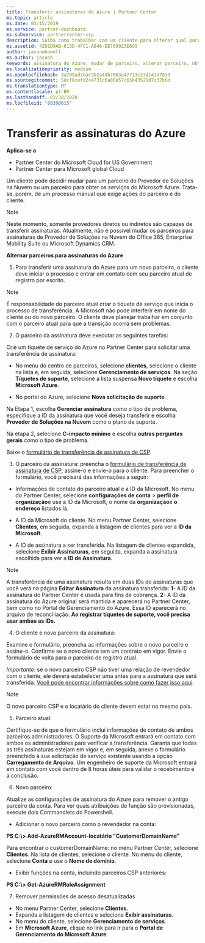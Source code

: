 ```yaml
---
title: Transferir assinaturas do Azure | Partner Center
ms.topic: article
ms.date: 03/15/2019
ms.service: partner-dashboard
ms.subservice: partnercenter-csp
description: Saiba como trabalhar com um cliente para alterar qual parceiro no programa de provedor de soluções na nuvem que o cliente usará para os serviços do Azure.
ms.assetid: 42D1D9AB-613D-4FC1-A846-EE769923E699
author: jasonwhowell
ms.author: jasonh
keywords: assinatura do Azure, mudar de parceiro, alterar parceiro, obter novo parceiro, outro parceiro
ms.localizationpriority: medium
ms.openlocfilehash: 3a709ad7eac9b2a4db7063a47713c27dc41d7833
ms.sourcegitcommit: 5dcf8cefd2c4731c6a80e57c65b43521d7c37b6d
ms.translationtype: MT
ms.contentlocale: pt-BR
ms.lasthandoff: 03/30/2020
ms.locfileid: "80390615"
---
```

# <a name="transfer-azure-subscriptions"></a>Transferir as assinaturas do Azure 

**Aplica-se a**

- Partner Center do Microsoft Cloud for US Government
- Partner Center para Microsoft global Cloud

Um cliente pode decidir mudar para um parceiro do Provedor de Soluções na Nuvem ou um parceiro para obter os serviços do Microsoft Azure. Trata-se, porém, de um processo manual que exige ações do parceiro e do cliente.

>[!Note]  
>Neste momento, somente provedores diretos ou indiretos são capazes de transferir assinaturas.
>Atualmente, não é possível mudar os parceiros para assinaturas de Provedor de Soluções na Nuvem do Office 365, Enterprise Mobility Suite ou Microsoft Dynamics CRM.



**Alternar parceiros para assinaturas do Azure**

1. Para transferir uma assinatura do Azure para um novo parceiro, o cliente deve iniciar o processo e entrar em contato com seu parceiro atual de registro por escrito. 
>[!Note]
>É responsabilidade do parceiro atual criar o tíquete de serviço que inicia o processo de transferência. A Microsoft não pode interferir em nome do cliente ou do novo parceiro. O cliente deve planejar trabalhar em conjunto com o parceiro atual para que a transição ocorra sem problemas.

2. O parceiro da assinatura deve executar as seguintes tarefas:

Crie um tíquete de serviço do Azure no Partner Center para solicitar uma transferência de assinatura:
-   No menu do centro de parceiros, selecione **clientes**, selecione o cliente na lista e, em seguida, selecione **Gerenciamento de serviços**. Na seção **Tíquetes de suporte**, selecione a lista suspensa **Novo tíquete** e escolha **Microsoft Azure**.

-   No portal do Azure, selecione **Nova solicitação de suporte**.

Na Etapa 1, escolha **Gerenciar assinatura** como o tipo de problema, especifique a ID da assinatura que você deseja transferir e escolha **Provedor de Soluções na Nuvem** como o plano de suporte.

Na etapa 2, selecione **C-impacto mínimo** e escolha **outras perguntas gerais** como o tipo de problema.

Baixe o [formulário de transferência de assinatura de CSP](https://assets.windowsphone.com/5222c408-e546-4e01-b72a-2ec7d4c43d57/CSP_Subscription_Transfer_Form_Azure_InvariantCulture_Default.zip).

3. O parceiro da assinatura: preencha o [formulário de transferência de assinatura de CSP](https://assets.windowsphone.com/5222c408-e546-4e01-b72a-2ec7d4c43d57/CSP_Subscription_Transfer_Form_Azure_InvariantCulture_Default.zip), assine-o e envie-o para o cliente. Para preencher o formulário, você precisará das informações a seguir:

- Informações de contato do parceiro atual e a ID da Microsoft. No menu do Partner Center, selecione **configurações de conta** &gt; **perfil de organização**e use a ID da Microsoft, o nome da **organização**e **o** **endereço** listados lá.

- A ID da Microsoft do cliente. No menu Partner Center, selecione **Clientes**, em seguida, expanda a listagem de clientes para ver a **ID da Microsoft**.

- A ID de assinatura a ser transferida. Na listagem de clientes expandida, selecione **Exibir Assinaturas**, em seguida, expanda a assinatura escolhida para ver a **ID de Assinatura**.

>[!Note]
>A transferência de uma assinatura resulta em duas IDs de assinaturas que você verá na página **Editar Assinatura** da assinatura transferida: **1**- A ID da assinatura do Partner Center é usada para fins de cobrança. 
**2**- A ID da assinatura do Azure original será mantida e aparecerá no Partner Center, bem como no Portal de Gerenciamento do Azure. Essa ID aparecerá no arquivo de reconciliação.  **Ao registrar tíquetes de suporte, você precisa usar ambas as IDs.**

4. O cliente e novo parceiro da assinatura:

Examine o formulário, preencha as informações sobre o novo parceiro e assine-o. Confirme se o novo cliente tem um contrato em vigor. Envie o formulário de volta para o parceiro de registro atual.

*Importante*: se o novo parceiro CSP não tiver uma relação de revendedor com o cliente, ele deverá estabelecer uma antes para a assinatura que será transferida. [Você pode encontrar informações sobre como fazer isso aqui](request-a-relationship-with-a-customer.md).

>[!Note]
>O novo parceiro CSP e o locatário do cliente devem estar no mesmo país. 

5. Parceiro atual:

Certifique-se de que o formulário inclui informações de contato de ambos parceiros administradores. O Suporte da Microsoft entrará em contato com ambos os administradores para verificar a transferência. Garanta que todas as três assinaturas estejam em vigor e, em seguida, anexe o formulário preenchido à sua solicitação de serviço existente usando a opção **Carregamento de Arquivo**. Um engenheiro de suporte da Microsoft entrará em contato com você dentro de 8 horas úteis para validar o recebimento e a conclusão.

6. Novo parceiro:

Atualize as configurações de assinatura do Azure para remover o antigo parceiro da conta. Para ver quais atribuições de função são provisionadas, execute dois Commandlets do Powershell.

-   Adicionar o novo parceiro como o revendedor na conta:

**PS C:\\&gt; Add-AzureRMAccount-locatário "CustomerDomainName"**

Para encontrar o customerDomainName: no menu Partner Center, selecione **Clientes**. Na lista de clientes, selecione o cliente. No menu do cliente, selecione **Conta** e use o **Nome de domínio**.

-   Exibir funções na conta, incluindo parceiros CSP anteriores:

**PS C:\\&gt; Get-AzureRMRoleAssignment**

7. Remover permissões de acesso desatualizadas

-  No menu Partner Center, selecione **Clientes**. 
-  Expanda a listagem de clientes e selecione **Exibir assinaturas**. 
-  No menu do cliente, selecione **Gerenciamento de serviços**. 
-  Em **Microsoft Azure**, clique no link para ir para o **Portal de Gerenciamento do Microsoft Azure**.

 

 



